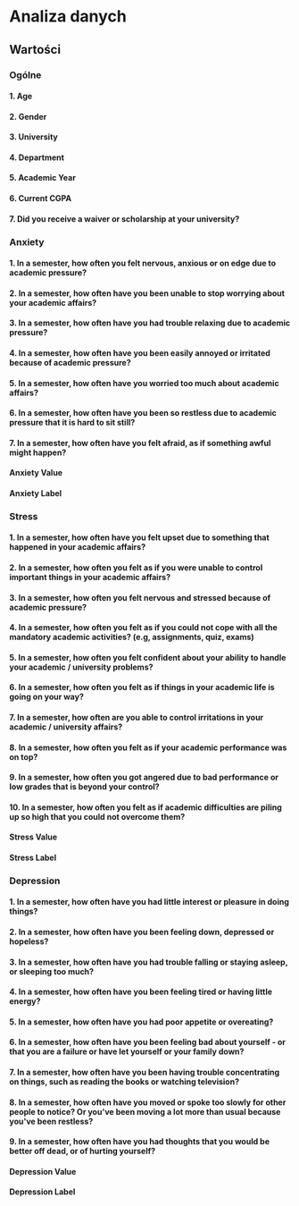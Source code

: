# Analiza danych
## Wartości
### Ogólne
#### 1. Age

#### 2. Gender

#### 3. University

#### 4. Department

#### 5. Academic Year

#### 6. Current CGPA

#### 7. Did you receive a waiver or scholarship at your university?

### Anxiety
#### 1. In a semester, how often you felt nervous, anxious or on edge due to academic pressure? 

#### 2. In a semester, how often have you been unable to stop worrying about your academic affairs? 

#### 3. In a semester, how often have you had trouble relaxing due to academic pressure? 

#### 4. In a semester, how often have you been easily annoyed or irritated because of academic pressure?

#### 5. In a semester, how often have you worried too much about academic affairs? 

#### 6. In a semester, how often have you been so restless due to academic pressure that it is hard to sit still?

#### 7. In a semester, how often have you felt afraid, as if something awful might happen?

#### Anxiety Value

#### Anxiety Label

### Stress
#### 1. In a semester, how often have you felt upset due to something that happened in your academic affairs? 

#### 2. In a semester, how often you felt as if you were unable to control important things in your academic affairs?

#### 3. In a semester, how often you felt nervous and stressed because of academic pressure? 

#### 4. In a semester, how often you felt as if you could not cope with all the mandatory academic activities? (e.g, assignments, quiz, exams) 

#### 5. In a semester, how often you felt confident about your ability to handle your academic / university problems?

#### 6. In a semester, how often you felt as if things in your academic life is going on your way? 

#### 7. In a semester, how often are you able to control irritations in your academic / university affairs? 

#### 8. In a semester, how often you felt as if your academic performance was on top?

#### 9. In a semester, how often you got angered due to bad performance or low grades that is beyond your control? 

#### 10. In a semester, how often you felt as if academic difficulties are piling up so high that you could not overcome them? 

#### Stress Value

#### Stress Label

### Depression
#### 1. In a semester, how often have you had little interest or pleasure in doing things?

#### 2. In a semester, how often have you been feeling down, depressed or hopeless?

#### 3. In a semester, how often have you had trouble falling or staying asleep, or sleeping too much? 

#### 4. In a semester, how often have you been feeling tired or having little energy? 

#### 5. In a semester, how often have you had poor appetite or overeating? 

#### 6. In a semester, how often have you been feeling bad about yourself - or that you are a failure or have let yourself or your family down? 

#### 7. In a semester, how often have you been having trouble concentrating on things, such as reading the books or watching television? 

#### 8. In a semester, how often have you moved or spoke too slowly for other people to notice? Or you've been moving a lot more than usual because you've been restless? 

#### 9. In a semester, how often have you had thoughts that you would be better off dead, or of hurting yourself? 

#### Depression Value

#### Depression Label